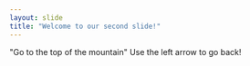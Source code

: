 ```yaml
---
layout: slide
title: "Welcome to our second slide!"
---
```

"Go to the top of the mountain"
Use the left arrow to go back!

